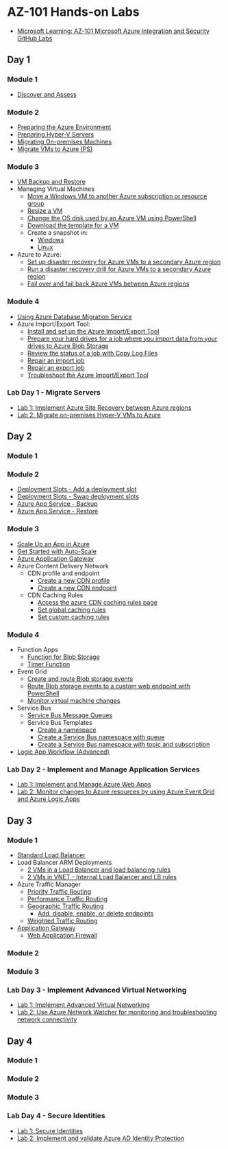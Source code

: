 # AZ-101 Hands-on Labs

* [Microsoft Learning: AZ-101 Microsoft Azure Integration and Security GitHub Labs](https://github.com/MicrosoftLearning/AZ-101-MicrosoftAzureIntegrationandSecurity)

## Day 1

### Module 1

* [Discover and Assess](https://docs.microsoft.com/en-us/azure/migrate/tutorial-assessment-vmware)

### Module 2

* [Preparing the Azure Environment](https://docs.microsoft.com/en-us/azure/site-recovery/tutorial-prepare-azure)
* [Preparing Hyper-V Servers](https://docs.microsoft.com/en-us/azure/site-recovery/hyper-v-prepare-on-premises-tutorial)
* [Migrating On-premises Machines](https://docs.microsoft.com/en-us/azure/site-recovery/migrate-tutorial-on-premises-azure)
* [Migrate VMs to Azure (PS)](https://docs.microsoft.com/en-us/azure/site-recovery/hyper-v-azure-powershell-resource-manager#before-you-start)

### Module 3

* [VM Backup and Restore](https://docs.microsoft.com/en-us/azure/virtual-machines/windows/tutorial-backup-vms)
* Managing Virtual Machines
  * [Move a Windows VM to another Azure subscription or resource group](https://docs.microsoft.com/en-us/azure/virtual-machines/windows/move-vm)
  * [Resize a VM](https://docs.microsoft.com/en-us/azure/virtual-machines/windows/resize-vm)
  * [Change the OS disk used by an Azure VM using PowerShell](https://docs.microsoft.com/en-us/azure/virtual-machines/windows/os-disk-swap)
  * [Download the template for a VM](https://docs.microsoft.com/en-us/azure/virtual-machines/windows/download-template)
  * Create a snapshot in:
    * [Windows](https://docs.microsoft.com/en-us/azure/virtual-machines/windows/move-vm)
    * [Linux](https://docs.microsoft.com/en-us/azure/virtual-machines/linux/snapshot-copy-managed-disk)
* Azure to Azure:
  * [Set up disaster recovery for Azure VMs to a secondary Azure region](https://docs.microsoft.com/en-us/azure/site-recovery/azure-to-azure-tutorial-enable-replication)
  * [Run a disaster recovery drill for Azure VMs to a secondary Azure region](https://docs.microsoft.com/en-us/azure/site-recovery/azure-to-azure-tutorial-dr-drill)
  * [Fail over and fail back Azure VMs between Azure regions](https://docs.microsoft.com/en-us/azure/site-recovery/azure-to-azure-tutorial-failover-failback)

### Module 4

* [Using Azure Database Migration Service](https://docs.microsoft.com/en-us/azure/site-recovery/vmware-azure-tutorial)
* Azure Import/Export Tool:
  * [Install and set up the Azure Import/Export Tool](https://docs.microsoft.com/en-us/azure/storage/common/storage-import-export-tool-setup?toc=/azure/storage/blobs/toc.json)
  * [Prepare your hard drives for a job where you import data from your drives to Azure Blob Storage](https://docs.microsoft.com/en-us/azure/storage/common/storage-import-export-tool-preparing-hard-drives-import?toc=/azure/storage/blobs/toc.json)
  * [Review the status of a job with Copy Log Files](https://docs.microsoft.com/en-us/azure/storage/common/storage-import-export-tool-reviewing-job-status-v1?toc=/azure/storage/blobs/toc.json)
  * [Repair an import job](https://docs.microsoft.com/en-us/azure/storage/common/storage-import-export-tool-repairing-an-import-job-v1?toc=/azure/storage/blobs/toc.json)
  * [Repair an export job](https://docs.microsoft.com/en-us/azure/storage/common/storage-import-export-tool-repairing-an-export-job-v1?toc=/azure/storage/blobs/toc.json)
  * [Troubleshoot the Azure Import/Export Tool](https://docs.microsoft.com/en-us/azure/storage/common/storage-import-export-tool-troubleshooting-v1?toc=/azure/storage/blobs/toc.json)

### Lab Day 1 - Migrate Servers

* [Lab 1: Implement Azure Site Recovery between Azure regions](https://github.com/MicrosoftLearning/AZ-101-MicrosoftAzureIntegrationandSecurity/blob/master/Instructions/az-101-01__instructions.md)
* [Lab 2: Migrate on-premises Hyper-V VMs to Azure](https://github.com/MicrosoftLearning/AZ-101-MicrosoftAzureIntegrationandSecurity/blob/master/Instructions/az-101-01b__instructions.md)

## Day 2

### Module 1

### Module 2

* [Deployment Slots - Add a deployment slot](https://docs.microsoft.com/en-us/azure/app-service/web-sites-staged-publishing#add-a-deployment-slot)
* [Deployment Slots - Swap deployment slots](https://docs.microsoft.com/en-us/azure/app-service/web-sites-staged-publishing#swap-deployment-slots)
* [Azure App Service - Backup](https://docs.microsoft.com/en-us/azure/app-service/web-sites-backup)
* [Azure App Service - Restore](https://docs.microsoft.com/en-us/azure/app-service/web-sites-restore)

### Module 3

* [Scale Up an App in Azure](https://docs.microsoft.com/en-us/azure/app-service/web-sites-scale#scale-up-your-pricing-tier)
* [Get Started with Auto-Scale](https://docs.microsoft.com/en-us/azure/monitoring-and-diagnostics/monitoring-autoscale-get-started)
* [Azure Application Gateway](https://docs.microsoft.com/en-us/azure/application-gateway/quick-create-portal)
* Azure Content Delivery Network
  * CDN profile and endpoint
    * [Create a new CDN profile](https://docs.microsoft.com/en-us/azure/cdn/cdn-create-new-endpoint#create-a-new-cdn-profile)
    * [Create a new CDN endpoint](https://docs.microsoft.com/en-us/azure/cdn/cdn-create-new-endpoint#create-a-new-cdn-endpoint)
  * CDN Caching Rules
    * [Access the azure CDN caching rules page](https://docs.microsoft.com/en-us/azure/cdn/cdn-caching-rules-tutorial#open-the-azure-cdn-caching-rules-page)
    * [Set global caching rules](https://docs.microsoft.com/en-us/azure/cdn/cdn-caching-rules-tutorial#set-global-caching-rules)
    * [Set custom caching rules](https://docs.microsoft.com/en-us/azure/cdn/cdn-caching-rules-tutorial#set-custom-caching-rules)

### Module 4
* Function Apps
  * [Function for Blob Storage](https://docs.microsoft.com/en-us/azure/azure-functions/functions-create-storage-blob-triggered-function)
  * [Timer Function](https://docs.microsoft.com/en-us/azure/azure-functions/functions-create-scheduled-function#create-an-azure-function-app)
* Event Grid
  * [Create and route Blob storage events](https://docs.microsoft.com/en-us/azure/event-grid/blob-event-quickstart-portal)
  * [Route Blob storage events to a custom web endpoint with PowerShell](https://docs.microsoft.com/en-us/azure/storage/blobs/storage-blob-event-quickstart-powershell?toc=/azure/event-grid/toc.json)
  * [Monitor virtual machine changes](https://docs.microsoft.com/en-us/azure/event-grid/monitor-virtual-machine-changes-event-grid-logic-app)
* Service Bus
  * [Service Bus Message Queues](https://docs.microsoft.com/en-us/azure/service-bus-messaging/service-bus-quickstart-portal#create-a-queue)
  * Service Bus Templates
    * [Create a namespace](https://docs.microsoft.com/en-us/azure/service-bus-messaging/service-bus-resource-manager-namespace)
    * [Create a Service Bus namespace with queue](https://docs.microsoft.com/en-us/azure/service-bus-messaging/service-bus-resource-manager-namespace-queue)
    * [Create a Service Bus namespace with topic and subscription](https://docs.microsoft.com/en-us/azure/service-bus-messaging/service-bus-resource-manager-namespace-topic)
 * [Logic App Workflow (Advanced)](https://docs.microsoft.com/en-us/azure/logic-apps/tutorial-build-schedule-recurring-logic-app-workflow)
 
 ### Lab Day 2 - Implement and Manage Application Services
 
 * [Lab 1: Implement and Manage Azure Web Apps](https://github.com/MicrosoftLearning/AZ-101-MicrosoftAzureIntegrationandSecurity/blob/master/Instructions/az-101-02__instructions.md)
 * [Lab 2: Monitor changes to Azure resources by using Azure Event Grid and Azure Logic Apps](https://github.com/MicrosoftLearning/AZ-101-MicrosoftAzureIntegrationandSecurity/blob/master/Instructions/az-101-02b__instructions.md)
 
 ## Day 3
 
 ### Module 1
 
 * [Standard Load Balancer](https://docs.microsoft.com/en-us/azure/load-balancer/quickstart-load-balancer-standard-public-portal)
 * Load Balancer ARM Deployments
   * [2 VMs in a Load Balancer and load balancing rules](https://azure.microsoft.com/en-us/resources/templates/201-2-vms-loadbalancer-lbrules/)
   * [2 VMs in VNET - Internal Load Balancer and LB rules](https://azure.microsoft.com/en-us/resources/templates/201-2-vms-internal-load-balancer/)
 * Azure Traffic Manager
   * [Priority Traffic Routing](https://docs.microsoft.com/en-us/azure/traffic-manager/traffic-manager-configure-priority-routing-method)
   * [Performance Traffic Routing](https://docs.microsoft.com/en-us/azure/traffic-manager/traffic-manager-configure-performance-routing-method)
   * [Geographic Traffic Routing](https://docs.microsoft.com/en-us/azure/traffic-manager/traffic-manager-configure-geographic-routing-method)
     * [Add, disable, enable, or delete endpoints](https://docs.microsoft.com/en-us/azure/traffic-manager/traffic-manager-manage-endpoints)
   * [Weighted Traffic Routing](https://docs.microsoft.com/en-us/azure/traffic-manager/traffic-manager-configure-weighted-routing-method)
 * [Application Gateway](https://docs.microsoft.com/en-us/azure/application-gateway/quick-create-portal)
   * [Web Application Firewall](https://docs.microsoft.com/en-us/azure/application-gateway/application-gateway-web-application-firewall-portal)
   
 ### Module 2
   
 ### Module 3
   
 ### Lab Day 3 - Implement Advanced Virtual Networking
   
   * [Lab 1: Implement Advanced Virtual Networking](https://github.com/MicrosoftLearning/AZ-101-MicrosoftAzureIntegrationandSecurity/blob/master/Instructions/az-101-03__instructions.md)
   * [Lab 2: Use Azure Network Watcher for monitoring and troubleshooting network connectivity](https://github.com/MicrosoftLearning/AZ-101-MicrosoftAzureIntegrationandSecurity/blob/master/Instructions/az-101-03b__instructions.md)
   
 ## Day 4
   
 ### Module 1
   
 ### Module 2
   
 ### Module 3
   
 ### Lab Day 4 - Secure Identities
   
 * [Lab 1: Secure Identities](https://github.com/MicrosoftLearning/AZ-101-MicrosoftAzureIntegrationandSecurity/blob/master/Instructions/az-101-04__instructions.md)
 * [Lab 2: Implement and validate Azure AD Identity Protection](https://github.com/MicrosoftLearning/AZ-101-MicrosoftAzureIntegrationandSecurity/blob/master/Instructions/az-101-04b__instructions.md)
   
   

